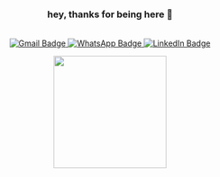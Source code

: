 <div id="badges" align="center">
  
  <h3>
    hey, thanks for being here 👋
  </h3>
  
    
  
  <br>
    
  <a href="mailto:albertjonathan.dev@gmail.com">
    <img src="https://img.shields.io/badge/gmail-red?logo=gmail&logoColor=white&style=for-the-badge" alt="Gmail Badge"/>
  </a>
  <a href="https://wa.me/639959311501">
    <img src="https://img.shields.io/badge/whatsapp-green?logo=whatsapp&logoColor=white&style=for-the-badge" alt="WhatsApp Badge"/>
  </a>
  <a href="https://www.linkedin.com/in/albertjonathanborja/">
    <img src="https://img.shields.io/badge/LinkedIn-blue?style=for-the-badge&logo=linkedin&logoColor=white" alt="LinkedIn Badge"/>
  </a>

  <br>

  <p>
    <a href="https://github.com/repsandcode/convoychat">
      <img height=200 align="center" src="https://github-readme-stats.vercel.app/api/top-langs?username=repsandcode&layout=compact&langs_count=8&card_width=320" />
    </a>
  </p>
</div>




